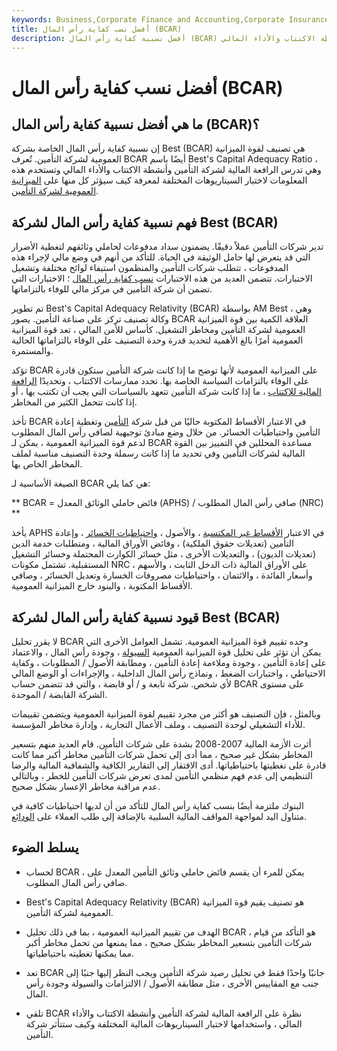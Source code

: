 ```yaml
---
keywords: Business,Corporate Finance and Accounting,Corporate Insurance
title: أفضل نسب كفاية رأس المال (BCAR)
description: أفضل نسبية كفاية رأس المال (BCAR) هي تصنيف لقوة الميزانية العمومية لشركة التأمين. يفحص الرافعة المالية لشركة التأمين وأنشطة الاكتتاب والأداء المالي.
---
```


# أفضل نسب كفاية رأس المال (BCAR)
## ما هي أفضل نسبية كفاية رأس المال (BCAR)؟

إن نسبية كفاية رأس المال الخاصة بشركة Best (BCAR) هي تصنيف لقوة الميزانية العمومية لشركة التأمين. تُعرف BCAR أيضًا باسم Best's Capital Adequacy Ratio ، وهي تدرس الرافعة المالية لشركة التأمين وأنشطة الاكتتاب والأداء المالي وتستخدم هذه المعلومات لاختبار السيناريوهات المختلفة لمعرفة كيف سيؤثر كل منها على [الميزانية العمومية لشركة التأمين](/balancesheet).

## فهم نسبية كفاية رأس المال لشركة Best (BCAR)

تدير شركات التأمين عملاً دقيقًا. يضمنون سداد مدفوعات لحاملي وثائقهم لتغطية الأضرار التي قد يتعرض لها حامل الوثيقة في الحياة. للتأكد من أنهم في وضع مالي لإجراء هذه المدفوعات ، تتطلب شركات التأمين والمنظمون استيفاء لوائح مختلفة وتشغيل الاختبارات. تتضمن العديد من هذه الاختبارات [نسب كفاية رأس المال](/capitaladequacyratio) ؛ الاختبارات التي تضمن أن شركة التأمين في مركز مالي للوفاء بالتزاماتها.

تم تطوير Best's Capital Adequacy Relativity (BCAR) بواسطة AM Best ، وهي وكالة تصنيف تركز على صناعة التأمين. يصور BCAR العلاقة الكمية بين قوة الميزانية العمومية لشركة التأمين ومخاطر التشغيل. كأساس للأمن المالي ، تعد قوة الميزانية العمومية أمرًا بالغ الأهمية لتحديد قدرة وحدة التصنيف على الوفاء بالتزاماتها الحالية والمستمرة.

تؤكد BCAR على الميزانية العمومية لأنها توضح ما إذا كانت شركة التأمين ستكون قادرة على الوفاء بالتزامات السياسة الخاصة بها. تحدد ممارسات الاكتتاب ، وتحديدًا [الرافعة المالية للاكتتاب](/net-leverage-insurance) ، ما إذا كانت شركة التأمين تتعهد بالسياسات التي يجب أن تكتتب بها ، أو إذا كانت تتحمل الكثير من المخاطر.

تأخذ BCAR في الاعتبار الأقساط المكتوبة حاليًا من قبل شركة [التأمين](/reinsurance) وتغطية إعادة التأمين واحتياطيات الخسائر. من خلال وضع مبادئ توجيهية لصافي رأس المال المطلوب لدعم قوة الميزانية العمومية ، يمكن لـ BCAR مساعدة المحللين في التمييز بين القوة المالية لشركات التأمين وفي تحديد ما إذا كانت رسملة وحدة التصنيف مناسبة لملف المخاطر الخاص بها.

الصيغة الأساسية لـ BCAR هي كما يلي:

** BCAR = فائض حاملي الوثائق المعدل (APHS) / صافي رأس المال المطلوب (NRC) **

يأخذ APHS في الاعتبار [الأقساط غير المكتسبة](/insurance-premium) ، والأصول ، [واحتياطيات الخسائر](/loss-reserve) ، وإعادة التأمين (تعديلات حقوق الملكية) ، وفائض الأوراق المالية ، ومتطلبات خدمة الدين (تعديلات الديون) ، والتعديلات الأخرى ، مثل خسائر الكوارث المحتملة وخسائر التشغيل المستقبلية. تشتمل مكونات NRC على الأوراق المالية ذات الدخل الثابت ، والأسهم ، وأسعار الفائدة ، والائتمان ، واحتياطيات مصروفات الخسارة وتعديل الخسائر ، وصافي الأقساط المكتوبة ، والبنود خارج الميزانية العمومية.

## قيود نسبية كفاية رأس المال لشركة Best (BCAR)

لا يقرر تحليل BCAR وحده تقييم قوة الميزانية العمومية. تشمل العوامل الأخرى التي يمكن أن تؤثر على تحليل قوة الميزانية العمومية [السيولة](/liquidity) ، وجودة رأس المال ، والاعتماد على إعادة التأمين ، وجودة وملاءمة إعادة التأمين ، ومطابقة الأصول / المطلوبات ، وكفاية الاحتياطي ، واختبارات الضغط ، ونماذج رأس المال الداخلية ، والإجراءات أو الوضع المالي لأي شخص. شركة تابعة و / أو قابضة ، والتي قد تتضمن حساب BCAR على مستوى الشركة القابضة / الموحدة.

وبالمثل ، فإن التصنيف هو أكثر من مجرد تقييم لقوة الميزانية العمومية ويتضمن تقييمات للأداء التشغيلي لوحدة التصنيف ، وملف الأعمال التجارية ، وإدارة مخاطر المؤسسة.

أثرت الأزمة المالية 2007-2008 بشدة على شركات التأمين. قام العديد منهم بتسعير المخاطر بشكل غير صحيح ، مما أدى إلى تحمل شركات التأمين مخاطر أكبر مما كانت قادرة على تغطيتها باحتياطياتها. أدى الافتقار إلى التقارير الكافية والشفافية المالية والرضا التنظيمي إلى عدم فهم منظمي التأمين لمدى تعرض شركات التأمين للخطر ، وبالتالي عدم مراقبة مخاطر الإعسار بشكل صحيح.

البنوك ملتزمة أيضًا بنسب كفاية رأس المال للتأكد من أن لديها احتياطيات كافية في متناول اليد لمواجهة المواقف المالية السلبية بالإضافة إلى طلب العملاء على [الودائع](/bank-deposits).

## يسلط الضوء

- لحساب BCAR ، يمكن للمرء أن يقسم فائض حاملي وثائق التأمين المعدل على صافي رأس المال المطلوب.

- Best's Capital Adequacy Relativity (BCAR) هو تصنيف يقيم قوة الميزانية العمومية لشركة التأمين.

- الهدف من تقييم الميزانية العمومية ، بما في ذلك تحليل BCAR ، هو التأكد من قيام شركات التأمين بتسعير المخاطر بشكل صحيح ، مما يمنعها من تحمل مخاطر أكبر مما يمكنها تغطيته باحتياطياتها.

- تعد BCAR جانبًا واحدًا فقط في تحليل رصيد شركة التأمين ويجب النظر إليها جنبًا إلى جنب مع المقاييس الأخرى ، مثل مطابقة الأصول / الالتزامات والسيولة وجودة رأس المال.

- تلقي BCAR نظرة على الرافعة المالية لشركة التأمين وأنشطة الاكتتاب والأداء المالي ، واستخدامها لاختبار السيناريوهات المالية المختلفة وكيف ستتأثر شركة التأمين.

